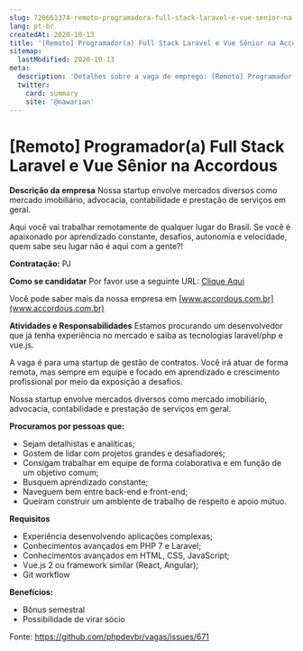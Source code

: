 ```yaml
---
slug: 720661374-remoto-programadora-full-stack-laravel-e-vue-senior-na-accordous
lang: pt-br
createdAt: 2020-10-13
title: '[Remoto] Programador(a) Full Stack Laravel e Vue Sênior na Accordous - Vaga de Emprego'
sitemap:
  lastModified: 2020-10-13
meta:
  description: 'Detalhes sobre a vaga de emprego: [Remoto] Programador(a) Full Stack Laravel e Vue Sênior na Accordous'
  twitter:
    card: summary
    site: '@nawarian'
---
```


# [Remoto] Programador(a) Full Stack Laravel e Vue Sênior na Accordous

**Descrição da empresa**
Nossa startup envolve mercados diversos como mercado imobiliário, advocacia, contabilidade e prestação de serviços em geral.

Aqui você vai trabalhar remotamente de qualquer lugar do Brasil. Se você é apaixonado por aprendizado constante, desafios, autonomia e velocidade, quem sabe seu lugar não é aqui com a gente?!

**Contratação:**
PJ

**Como se candidatar**
Por favor use a seguinte URL: [Clique Aqui](https://bit.ly/2AV0lAc)

Você pode saber mais da nossa empresa em [www.accordous.com.br](www.accordous.com.br)

**Atividades e Responsabilidades**
Estamos procurando um desenvolvedor que já tenha experiência no mercado e saiba as tecnologias laravel/php e vue.js.

A vaga é para uma startup de gestão de contratos. Você irá atuar de forma remota, mas sempre em equipe e focado em aprendizado e crescimento profissional por meio da exposição a desafios.

Nossa startup envolve mercados diversos como mercado imobiliário, advocacia, contabilidade e prestação de serviços em geral.

**Procuramos por pessoas que:**
- Sejam detalhistas e analíticas;
- Gostem de lidar com projetos grandes e desafiadores;
- Consigam trabalhar em equipe de forma colaborativa e em função de um objetivo comum;
- Busquem aprendizado constante;
- Naveguem bem entre back-end e front-end;
- Queiram construir um ambiente de trabalho de respeito e apoio mútuo.

**Requisitos**
- Experiência desenvolvendo aplicações complexas;
- Conhecimentos avançados em PHP 7 e Laravel;
- Conhecimentos avançados em HTML, CSS, JavaScript;
- Vue.js 2 ou framework similar (React, Angular);
- Git workflow

**Benefícios:**
- Bônus semestral
- Possibilidade de virar sócio

Fonte: https://github.com/phpdevbr/vagas/issues/671